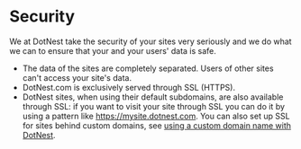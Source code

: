 # Security



We at DotNest take the security of your sites very seriously and we do what we can to ensure that your and your users' data is safe.

- The data of the sites are completely separated. Users of other sites can't access your site's data.
- DotNest.com is exclusively served through SSL (HTTPS).
- DotNest sites, when using their default subdomains, are also available through SSL: if you want to visit your site through SSL you can do it by using a pattern like https://mysite.dotnest.com. You can also set up SSL for sites behind custom domains, see [using a custom domain name with DotNest](custom-domains).